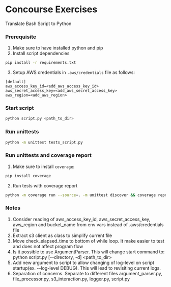 # Concourse Exercises
Translate Bash Script to Python

### Prerequisite
1. Make sure to have installed python and pip
2. Install script dependencies
```sh
pip install -r requirements.txt
```
3. Setup AWS credentials in `.aws/credentials` file as follows:
```
[default]
aws_access_key_id=<add_aws_access_key_id>
aws_secret_access_key=<add_aws_secret_access_key>
aws_region=<add_aws_region>
```


### Start script
```sh
python script.py <path_to_dir>
```

### Run unittests
```sh
python -m unittest tests_script.py  
```

### Run unittests and coverage report
1. Make sure to install `coverage`:
```sh
pip install coverage 
```

2. Run tests with coverage report
```sh
python -m coverage run --source=. -m unittest discover && coverage report --show-missing --omit=tests_script.py
```

### Notes
1. Consider reading of aws_access_key_id, aws_secret_access_key, aws_region and bucket_name from env vars instead of .aws/credentials file
2. Extract s3 client as class to simplify current file
3. Move check_elapsed_time to bottom of while loop. It make easier to test and does not affect program flow
4. Is it possible to use ArgumentParser. This will change start command to: python script.py [--directory, -d] <path_to_dir>
5. Add new argument to script to allow changing of log-level on script startup(ex. --log-level DEBUG). This will lead to revisiting current logs.
6. Separation of concerns. Separate to different files argument_parser.py, file_processor.py, s3_interaction.py, logger.py, script.py


